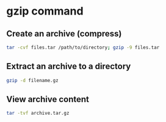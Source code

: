 # gzip command

## Create an archive (compress)

```bash
tar -cvf files.tar /path/to/directory; gzip -9 files.tar
```


## Extract an archive to a directory

```bash
gzip -d filename.gz
```


## View archive content

```bash
tar -tvf archive.tar.gz
```